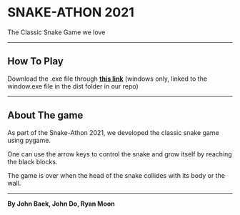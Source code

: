 # SNAKE-ATHON 2021 #

The Classic Snake Game we love

---

## How To Play ##
Download the .exe file through **[this link](https://github.com/ryan-kanghyun-moon/2021-snakathon/raw/main/dist/window.exe)** (windows only, linked to the window.exe file in the dist folder in our repo)





---

## About The game ##
As part of the Snake-Athon 2021, we developed the classic snake game using pygame. 

One can use the arrow keys to control the snake and grow itself by reaching the black blocks.

The game is over when the head of the snake collides with its body or the wall.

---

**By John Baek, John Do, Ryan Moon**
